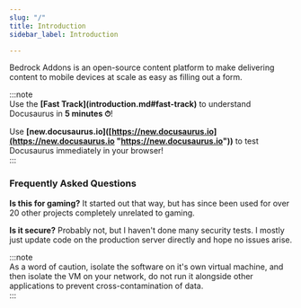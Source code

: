 ```yaml
---
slug: "/"
title: Introduction
sidebar_label: Introduction

---
```

Bedrock Addons is an open-source content platform to make delivering content to mobile devices at scale as easy as filling out a form.

:::note  
Use the **\[Fast Track\](introduction.md#fast-track)** to understand Docusaurus in **5 minutes ⏱**!

Use **\[new.docusaurus.io\]([https://new.docusaurus.io](https://new.docusaurus.io "https://new.docusaurus.io"))** to test Docusaurus immediately in your browser!  
:::

### Frequently Asked Questions

**Is this for gaming?** It started out that way, but has since been used for over 20 other projects completely unrelated to gaming.

**Is it secure?** Probably not, but I haven't done many security tests. I mostly just update code on the production server directly and hope no issues arise.

:::note  
As a word of caution, isolate the software on it's own virtual machine, and then isolate the VM on your network, do not run it alongside other applications to prevent cross-contamination of data.  
:::